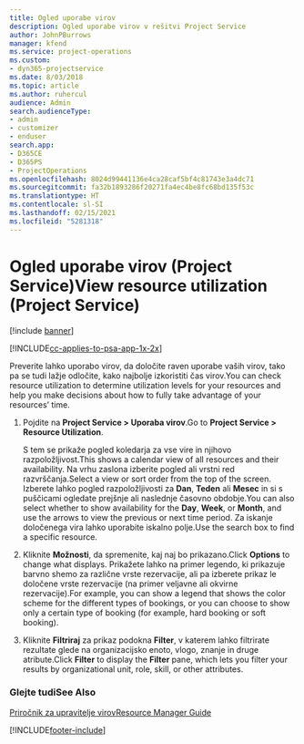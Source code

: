 ```yaml
---
title: Ogled uporabe virov
description: Ogled uporabe virov v rešitvi Project Service
author: JohnPBurrows
manager: kfend
ms.service: project-operations
ms.custom:
- dyn365-projectservice
ms.date: 8/03/2018
ms.topic: article
ms.author: ruhercul
audience: Admin
search.audienceType:
- admin
- customizer
- enduser
search.app:
- D365CE
- D365PS
- ProjectOperations
ms.openlocfilehash: 8024d99441136e4ca28caf5bf4c81743e3a4dc71
ms.sourcegitcommit: fa32b1893286f20271fa4ec4be8fc68bd135f53c
ms.translationtype: HT
ms.contentlocale: sl-SI
ms.lasthandoff: 02/15/2021
ms.locfileid: "5281318"
---
```

# <a name="view-resource-utilization-project-service"></a><span data-ttu-id="50631-103">Ogled uporabe virov (Project Service)</span><span class="sxs-lookup"><span data-stu-id="50631-103">View resource utilization (Project Service)</span></span>

[!include [banner](../includes/psa-now-project-operations.md)]

[!INCLUDE[cc-applies-to-psa-app-1x-2x](../includes/cc-applies-to-psa-app-1x-2x.md)]

<span data-ttu-id="50631-104">Preverite lahko uporabo virov, da določite raven uporabe vaših virov, tako pa se tudi lažje odločite, kako najbolje izkoristiti čas virov.</span><span class="sxs-lookup"><span data-stu-id="50631-104">You can check resource utilization to determine utilization levels for your resources and help you make decisions about how to fully take advantage of your resources’ time.</span></span>  
  
1. <span data-ttu-id="50631-105">Pojdite na **Project Service > Uporaba virov**.</span><span class="sxs-lookup"><span data-stu-id="50631-105">Go to **Project Service > Resource Utilization**.</span></span> 

     <span data-ttu-id="50631-106">S tem se prikaže pogled koledarja za vse vire in njihovo razpoložljivost.</span><span class="sxs-lookup"><span data-stu-id="50631-106">This shows a calendar view of all resources and their availability.</span></span> <span data-ttu-id="50631-107">Na vrhu zaslona izberite pogled ali vrstni red razvrščanja.</span><span class="sxs-lookup"><span data-stu-id="50631-107">Select a view or sort order from the top of the screen.</span></span> <span data-ttu-id="50631-108">Izberete lahko pogled razpoložljivosti za **Dan**, **Teden** ali **Mesec** in si s puščicami ogledate prejšnje ali naslednje časovno obdobje.</span><span class="sxs-lookup"><span data-stu-id="50631-108">You can also select whether to show availability for the **Day**, **Week**, or **Month**, and use the arrows to view the previous or next time period.</span></span> <span data-ttu-id="50631-109">Za iskanje določenega vira lahko uporabite iskalno polje.</span><span class="sxs-lookup"><span data-stu-id="50631-109">Use the search box to find a specific resource.</span></span>      
  
2. <span data-ttu-id="50631-110">Kliknite **Možnosti**, da spremenite, kaj naj bo prikazano.</span><span class="sxs-lookup"><span data-stu-id="50631-110">Click **Options** to change what displays.</span></span> <span data-ttu-id="50631-111">Prikažete lahko na primer legendo, ki prikazuje barvno shemo za različne vrste rezervacije, ali pa izberete prikaz le določene vrste rezervacije (na primer veljavne ali okvirne rezervacije).</span><span class="sxs-lookup"><span data-stu-id="50631-111">For example, you can show a legend that shows the color scheme for the different types of bookings, or you can choose to show only a certain type of booking (for example, hard booking or soft booking).</span></span>  

3. <span data-ttu-id="50631-112">Kliknite **Filtriraj** za prikaz podokna **Filter**, v katerem lahko filtrirate rezultate glede na organizacijsko enoto, vlogo, znanje in druge atribute.</span><span class="sxs-lookup"><span data-stu-id="50631-112">Click **Filter** to display the **Filter** pane, which lets you filter your results by organizational unit, role, skill, or other attributes.</span></span>  
  
### <a name="see-also"></a><span data-ttu-id="50631-113">Glejte tudi</span><span class="sxs-lookup"><span data-stu-id="50631-113">See Also</span></span>  
 [<span data-ttu-id="50631-114">Priročnik za upravitelje virov</span><span class="sxs-lookup"><span data-stu-id="50631-114">Resource Manager Guide</span></span>](../psa/resource-manager-guide.md)


[!INCLUDE[footer-include](../includes/footer-banner.md)]